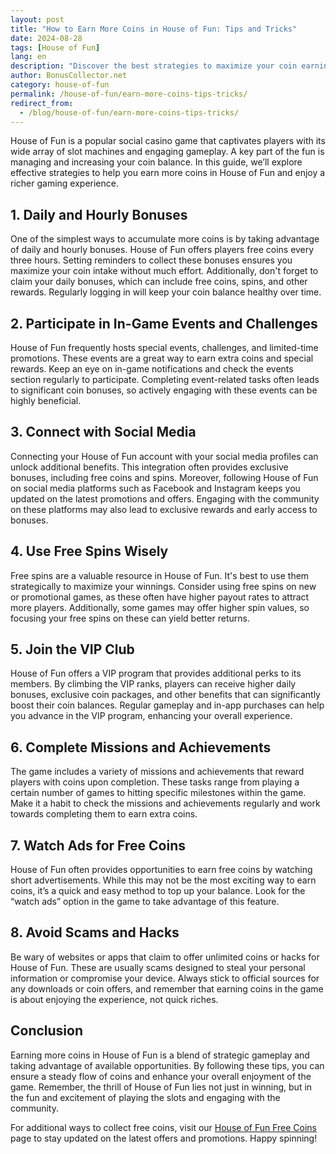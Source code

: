 ```yaml
---
layout: post  
title: "How to Earn More Coins in House of Fun: Tips and Tricks"  
date: 2024-08-28  
tags: [House of Fun]  
lang: en  
description: "Discover the best strategies to maximize your coin earnings in House of Fun. Learn about daily bonuses, game features, and tips to enhance your gameplay experience."  
author: BonusCollector.net  
category: house-of-fun
permalink: /house-of-fun/earn-more-coins-tips-tricks/
redirect_from:
  - /blog/house-of-fun/earn-more-coins-tips-tricks/
---
```


House of Fun is a popular social casino game that captivates players with its wide array of slot machines and engaging gameplay. A key part of the fun is managing and increasing your coin balance. In this guide, we’ll explore effective strategies to help you earn more coins in House of Fun and enjoy a richer gaming experience.

## 1. **Daily and Hourly Bonuses**

One of the simplest ways to accumulate more coins is by taking advantage of daily and hourly bonuses. House of Fun offers players free coins every three hours. Setting reminders to collect these bonuses ensures you maximize your coin intake without much effort. Additionally, don't forget to claim your daily bonuses, which can include free coins, spins, and other rewards. Regularly logging in will keep your coin balance healthy over time.

## 2. **Participate in In-Game Events and Challenges**

House of Fun frequently hosts special events, challenges, and limited-time promotions. These events are a great way to earn extra coins and special rewards. Keep an eye on in-game notifications and check the events section regularly to participate. Completing event-related tasks often leads to significant coin bonuses, so actively engaging with these events can be highly beneficial.

## 3. **Connect with Social Media**

Connecting your House of Fun account with your social media profiles can unlock additional benefits. This integration often provides exclusive bonuses, including free coins and spins. Moreover, following House of Fun on social media platforms such as Facebook and Instagram keeps you updated on the latest promotions and offers. Engaging with the community on these platforms may also lead to exclusive rewards and early access to bonuses.

## 4. **Use Free Spins Wisely**

Free spins are a valuable resource in House of Fun. It's best to use them strategically to maximize your winnings. Consider using free spins on new or promotional games, as these often have higher payout rates to attract more players. Additionally, some games may offer higher spin values, so focusing your free spins on these can yield better returns.

## 5. **Join the VIP Club**

House of Fun offers a VIP program that provides additional perks to its members. By climbing the VIP ranks, players can receive higher daily bonuses, exclusive coin packages, and other benefits that can significantly boost their coin balances. Regular gameplay and in-app purchases can help you advance in the VIP program, enhancing your overall experience.

## 6. **Complete Missions and Achievements**

The game includes a variety of missions and achievements that reward players with coins upon completion. These tasks range from playing a certain number of games to hitting specific milestones within the game. Make it a habit to check the missions and achievements regularly and work towards completing them to earn extra coins.

## 7. **Watch Ads for Free Coins**

House of Fun often provides opportunities to earn free coins by watching short advertisements. While this may not be the most exciting way to earn coins, it’s a quick and easy method to top up your balance. Look for the “watch ads” option in the game to take advantage of this feature.

## 8. **Avoid Scams and Hacks**

Be wary of websites or apps that claim to offer unlimited coins or hacks for House of Fun. These are usually scams designed to steal your personal information or compromise your device. Always stick to official sources for any downloads or coin offers, and remember that earning coins in the game is about enjoying the experience, not quick riches.

## Conclusion

Earning more coins in House of Fun is a blend of strategic gameplay and taking advantage of available opportunities. By following these tips, you can ensure a steady flow of coins and enhance your overall enjoyment of the game. Remember, the thrill of House of Fun lies not just in winning, but in the fun and excitement of playing the slots and engaging with the community.

For additional ways to collect free coins, visit our [House of Fun Free Coins](https://bonuscollector.net/house-of-fun-free-coins/) page to stay updated on the latest offers and promotions. Happy spinning!